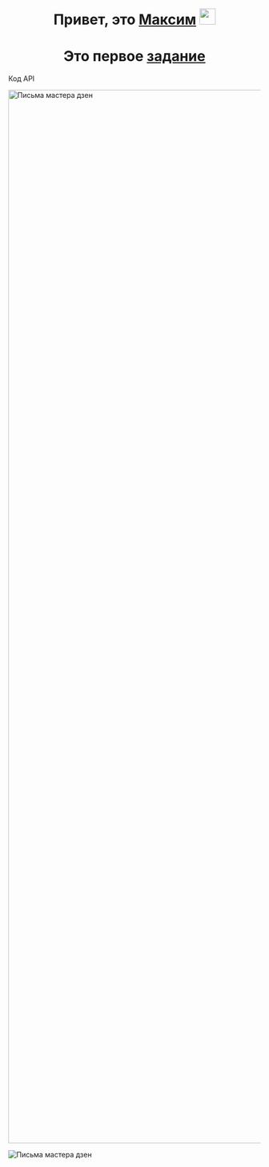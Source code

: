 <h1 align="center">Привет, это <a href="https://github.com/TheFl1ppy" target="_blank">Максим</a> 
<img src="https://github.com/blackcater/blackcater/raw/main/images/Hi.gif" height="32"/></h1>

<h1 align="center">Это первое <a href="https://github.com/TheFl1ppy/API/tree/main/API1" target="_blank">задание</a></h1>

<head>
  <meta charset="utf-8">
  Код API
 </head>
 <body>
  <p> <img src="https://github.com/TheFl1ppy/Assets/blob/main/code.png" align="middle" height="2100" alt="Письма мастера дзен"></p>
  <p> <img src="https://github.com/TheFl1ppy/Assets/blob/main/site1.png" align="middle" alt="Письма мастера дзен"></p>
 </body>
